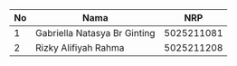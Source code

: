 | **No** | **Nama** | **NRP** | 
| ------------- | ------------- | --------- |
| 1 | Gabriella Natasya Br Ginting  | 5025211081 | 
| 2 | Rizky Alifiyah Rahma | 5025211208 |
